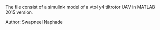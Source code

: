 The file consist of a simulink model of a vtol y4 tiltrotor UAV in MATLAB 2015 version.

Author: Swapneel Naphade
